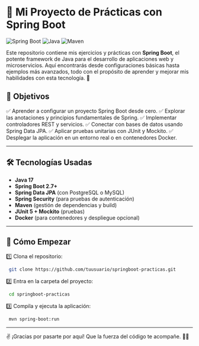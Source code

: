 # 🚀 Mi Proyecto de Prácticas con Spring Boot

![Spring Boot](https://img.shields.io/badge/Spring%20Boot-2.7-green?style=flat-square&logo=springboot) ![Java](https://img.shields.io/badge/Java-17-blue?style=flat-square&logo=java) ![Maven](https://img.shields.io/badge/Maven-Build-orange?style=flat-square&logo=apachemaven)

Este repositorio contiene mis ejercicios y prácticas con **Spring Boot**, el potente framework de Java para el desarrollo de aplicaciones web y microservicios. Aquí encontrarás desde configuraciones básicas hasta ejemplos más avanzados, todo con el propósito de aprender y mejorar mis habilidades con esta tecnología. 🚀

## 🎯 Objetivos
✅ Aprender a configurar un proyecto Spring Boot desde cero.
✅ Explorar las anotaciones y principios fundamentales de Spring.
✅ Implementar controladores REST y servicios.
✅ Conectar con bases de datos usando Spring Data JPA.
✅ Aplicar pruebas unitarias con JUnit y Mockito.
✅ Desplegar la aplicación en un entorno real o en contenedores Docker.

---

## 🛠️ Tecnologías Usadas
- **Java 17**
- **Spring Boot 2.7+**
- **Spring Data JPA** (con PostgreSQL o MySQL)
- **Spring Security** (para pruebas de autenticación)
- **Maven** (gestión de dependencias y build)
- **JUnit 5 + Mockito** (pruebas)
- **Docker** (para contenedores y despliegue opcional)

---

## 🚀 Cómo Empezar

1️⃣ Clona el repositorio:
```bash
 git clone https://github.com/tuusuario/springboot-practicas.git
```

2️⃣ Entra en la carpeta del proyecto:
```bash
 cd springboot-practicas
```

3️⃣ Compila y ejecuta la aplicación:
```bash
 mvn spring-boot:run
```

---

✌️ ¡Gracias por pasarte por aquí! Que la fuerza del código te acompañe. 🚀🔥 
